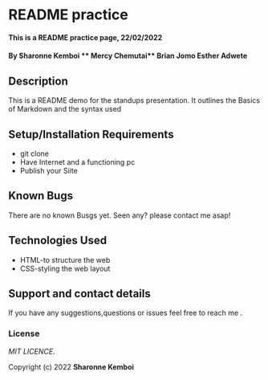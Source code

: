# README practice  <!--h1-->
#### This is a README practice page, 22/02/2022
#### By **Sharonne Kemboi** ** Mercy Chemutai** **Brian Jomo** **Esther Adwete**
## Description<!--h2-->
This is a README demo for the standups presentation. It outlines the Basics of Markdown and the syntax used 
## Setup/Installation Requirements
* git clone
* Have Internet and a functioning pc
* Publish your Siite

## Known Bugs
There are no known Busgs yet. Seen any? please contact me asap! 
## Technologies Used
* HTML-to structure the web
* CSS-styling the web layout
## Support and contact details
If you have any suggestions,questions or issues feel free to reach me .
### License
*MIT LICENCE.*

Copyright (c) 2022 **Sharonne Kemboi**
  
